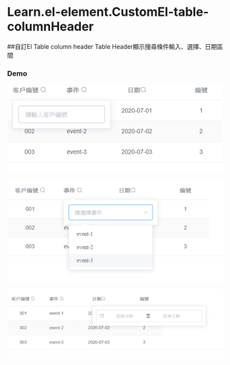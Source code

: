 # Learn.el-element.CustomEl-table-columnHeader
 
##自訂El Table column header
Table Header顯示搜尋條件輸入、選擇、日期區間

### Demo
![搜尋條件-輸入](demo_input.PNG)

![搜尋條件-輸入](demo_select.PNG)

![搜尋條件-輸入](demo_dateTime.PNG)
